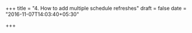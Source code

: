 +++
title = "4. How to add multiple schedule refreshes"
draft = false
date = "2016-11-07T14:03:40+05:30"

+++

